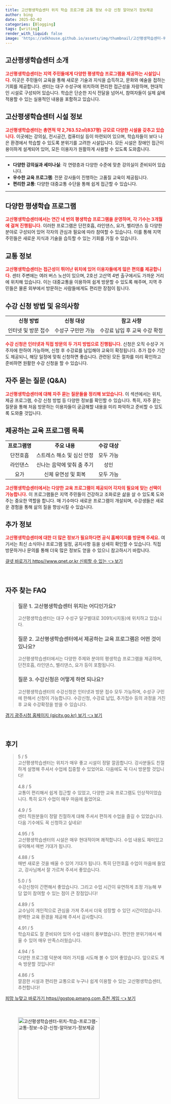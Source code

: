 ```yaml
---
title: 고산평생학습센터 위치 학습 프로그램 교통 정보 수강 신청 알아보기 정보제공
author: bing
date: 2025-02-02
categories: [Blogging]
tags: [writing]
render_with_liquid: false
image: 'https://adkhouse.github.io/assets/img/thumbnail/고산평생학습센터-위치-학습-프로그램-교통-정보-수강-신청-알아보기-정보제공.webp'
---
```



<h2 id='고산평생학습센터소개'>고산평생학습센터 소개</h2>

<p><b><span style="color: #ee2323;">고산평생학습센터는 지역 주민들에게 다양한 평생학습 프로그램을 제공하는 시설입니다.</span></b> 이곳은 주민들이 교육을 통해 새로운 기술과 지식을 습득하고, 문화와 예술을 접하는 기회를 제공합니다. 센터는 대구 수성구에 위치하여 편리한 접근성을 자랑하며, 현대적인 시설로 구성되어 있습니다. 학습은 단순한 지식 전달을 넘어서, 참여자들이 실제 삶에 적용할 수 있는 실용적인 내용을 포함하고 있습니다.</p>

<h2 id='시설정보'>고산평생학습센터 시설 정보</h2>

<p><b><span style="color: #ee2323;">고산평생학습센터는 총면적 약 2,763.52㎡(837평) 규모로 다양한 시설을 갖추고 있습니다.</span></b> 이곳에는 강의실, 전시공간, 컴퓨터실 등이 마련되어 있으며, 학습자들이 보다 나은 환경에서 학습할 수 있도록 분위기를 고려한 시설입니다. 모든 시설은 장애인 접근이 용이하게 설계되어 있어, 모든 이용자가 원활하게 사용할 수 있도록 도와줍니다.</p>

<hr />

<ul>
    <li><b>다양한 강의실과 세미나실</b>: 각 연령층과 다양한 수준에 맞춘 강의실이 준비되어 있습니다.</li>
    <li><b>우수한 교육 프로그램</b>: 전문 강사들이 진행하는 고품질 교육이 제공됩니다.</li>
    <li><b>편리한 교통</b>: 다양한 대중교통 수단을 통해 쉽게 접근할 수 있습니다.</li>
</ul>

<hr />

<h2 id='평생학습프로그램'>다양한 평생학습 프로그램</h2>

<p><b><span style="color: #ee2323;">고산평생학습센터에서는 연간 네 번의 평생학습 프로그램을 운영하며, 각 기수는 3개월에 걸쳐 진행됩니다.</span></b> 이러한 프로그램은 단전호흡, 라인댄스, 요가, 벨리댄스 등 다양한 분야로 구성되어 있어 각자의 관심과 필요에 따라 참여할 수 있습니다. 이를 통해 지역 주민들은 새로운 지식과 기술을 습득할 수 있는 기회를 가질 수 있습니다.</p>

<h2 id='교통정보'>교통 정보</h2>

<p><b><span style="color: #ee2323;">고산평생학습센터는 접근성이 뛰어난 위치에 있어 이용자들에게 많은 편의를 제공합니다.</span></b> 센터 주변에는 여러 버스 노선이 있으며, 2호선 고산역 4번 출구에서도 가까운 거리에 위치해 있습니다. 이는 대중교통을 이용하여 쉽게 방문할 수 있도록 해주며, 지역 주민들은 물론 외부에서 방문하는 사람들에게도 편리한 장점이 됩니다.</p>

<h2 id='수강신청방법'>수강 신청 방법 및 유의사항</h2>

<table>
    <tr>
        <td style="text-align: center; height: 17px;"><b>신청 방법</b></td>
        <td style="text-align: center; height: 17px;"><b>신청 대상</b></td>
        <td style="text-align: center; height: 17px;"><b>참고 사항</b></td>
    </tr>
    <tr>
        <td style="text-align: center; height: 17px;">인터넷 및 방문 접수</td>
        <td style="text-align: center; height: 17px;">수성구 구민만 가능</td>
        <td style="text-align: center; height: 17px;">수강료 납입 후 교육 수강 확정</td>
    </tr>
</table>

<p><b><span style="color: #ee2323;">수강 신청은 인터넷과 직접 방문의 두 가지 방법으로 진행됩니다.</span></b> 신청은 오직 수성구 거주자에 한하여 가능하며, 신청 후 수강료를 납입해야 교육이 확정됩니다. 추가 접수 기간도 제공되니, 해당 일정에 맞춰 신청하면 좋습니다. 관련된 모든 절차를 미리 확인하고 준비하면 원활한 수강 신청을 할 수 있습니다.</p>

<h2 id='자주묻는질문'>자주 묻는 질문 (Q&A)</h2>

<p><b><span style="color: #ee2323;">고산평생학습센터에 대해 자주 묻는 질문들을 정리해 보았습니다.</span></b> 이 섹션에서는 위치, 제공 프로그램, 수강 신청 방법 등 다양한 정보를 확인할 수 있습니다. 특히, 자주 묻는 질문을 통해 처음 방문하는 이용자들이 궁금해할 내용을 미리 파악하고 준비할 수 있도록 도와줄 것입니다.</p>

<h2 id='프로그램목록'>제공하는 교육 프로그램 목록</h2>

<table>
    <tr>
        <td style="text-align: center; height: 17px;"><b>프로그램명</b></td>
        <td style="text-align: center; height: 17px;"><b>주요 내용</b></td>
        <td style="text-align: center; height: 17px;"><b>수강 대상</b></td>
    </tr>
    <tr>
        <td style="text-align: center; height: 17px;">단전호흡</td>
        <td style="text-align: center; height: 17px;">스트레스 해소 및 심신 안정</td>
        <td style="text-align: center; height: 17px;">모두 가능</td>
    </tr>
    <tr>
        <td style="text-align: center; height: 17px;">라인댄스</td>
        <td style="text-align: center; height: 17px;">신나는 음악에 맞춰 춤 추기</td>
        <td style="text-align: center; height: 17px;">성인</td>
    </tr>
    <tr>
        <td style="text-align: center; height: 17px;">요가</td>
        <td style="text-align: center; height: 17px;">신체 유연성 및 회복</td>
        <td style="text-align: center; height: 17px;">모두 가능</td>
    </tr>
</table>

<p><b><span style="color: #ee2323;">고산평생학습센터에서는 다양한 교육 프로그램이 제공되어 각자의 필요에 맞는 선택이 가능합니다.</span></b> 이 프로그램들은 지역 주민들이 건강하고 조화로운 삶을 살 수 있도록 도와주는 중요한 역할을 합니다. 매 기수마다 새로운 프로그램이 개설되며, 수강생들은 새로운 경험을 통해 삶의 질을 향상시킬 수 있습니다.</p>

<h2 id='추가정보'>추가 정보</h2>

<p><b><span style="color: #ee2323;">고산평생학습센터에 대한 더 많은 정보가 필요하다면 공식 홈페이지를 방문해 주세요.</span></b> 여기서는 최신 소식이나 프로그램 일정, 공지사항 등을 상세히 확인할 수 있습니다. 직접 방문하거나 문의를 통해 더욱 많은 정보도 얻을 수 있으니 참고하시기 바랍니다.</p>


<p><a class="click-button" title="큐넷 바로가기 https//www.qnet.or.kr 신뢰할 수 있는" href="https://adkhouse.github.io/posts/%ED%81%90%EB%84%B7-%EB%B0%94%EB%A1%9C%EA%B0%80%EA%B8%B0-httpswww.qnet.or.kr-%EC%8B%A0%EB%A2%B0%ED%95%A0-%EC%88%98-%EC%9E%88%EB%8A%94/" rel="dofollow">큐넷 바로가기 https//www.qnet.or.kr 신뢰할 수 있는 👈 보기</a></p><br>
<h2 id='자주_찾는_FAQ'>자주 찾는 FAQ</h2>
<div itemscope="" itemtype="https://schema.org/FAQPage"> 
<blockquote> 
<div itemscope="" itemprop="mainEntity" itemtype="https://schema.org/Question"> 
<h3 itemprop="name">질문 1. 고산평생학습센터 위치는 어디인가요?</h3> 
<div itemscope="" itemprop="acceptedAnswer" itemtype="https://schema.org/Answer"> 
<span itemprop="text"> 
<p>고산평생학습센터는 대구 수성구 달구벌대로 3091(시지동)에 위치하고 있습니다.</p> 
</span> 
</div> 
</div> 

<div itemscope="" itemprop="mainEntity" itemtype="https://schema.org/Question"> 
<h3 itemprop="name">질문 2. 고산평생학습센터에서 제공하는 교육 프로그램은 어떤 것이 있나요?</h3> 
<div itemscope="" itemprop="acceptedAnswer" itemtype="https://schema.org/Answer"> 
<span itemprop="text"> 
<p>고산평생학습센터에서는 다양한 주제와 분야의 평생학습 프로그램을 제공하며, 단전호흡, 라인댄스, 벨리댄스, 요가 등이 포함됩니다.</p> 
</span> 
</div> 
</div> 

<div itemscope="" itemprop="mainEntity" itemtype="https://schema.org/Question"> 
<h3 itemprop="name">질문 3. 수강신청은 어떻게 하면 되나요?</h3> 
<div itemscope="" itemprop="acceptedAnswer" itemtype="https://schema.org/Answer"> 
<span itemprop="text"> 
<p>고산평생학습센터의 수강신청은 인터넷과 방문 접수 모두 가능하며, 수성구 구민에 한해서 신청이 가능합니다. 수강신청, 수강료 납입, 추가접수 등의 과정을 거친 후 교육 수강확정을 받을 수 있습니다.</p> 
</span> 
</div> 
</div> 
</blockquote> 
</div>
<p><a class="click-button" title="경기 광주시청 홈페이지 (gjcity.go.kr) 보기" href="https://adkhouse.github.io/posts/%EA%B2%BD%EA%B8%B0-%EA%B4%91%EC%A3%BC%EC%8B%9C%EC%B2%AD-%ED%99%88%ED%8E%98%EC%9D%B4%EC%A7%80-(gjcity.go.kr)-%EB%B3%B4%EA%B8%B0/" rel="dofollow">경기 광주시청 홈페이지 (gjcity.go.kr) 보기 👈 보기</a></p><br>
<h2 id='후기'>후기</h2>
<div itemscope itemtype="https://schema.org/Product">
  <blockquote>
  <div itemprop="review" itemscope itemtype="https://schema.org/Review">
      <div itemprop="reviewRating" itemscope itemtype="https://schema.org/Rating"> <span itemprop="ratingValue">5</span> / <span itemprop="bestRating">5</span> </div>
      <span itemprop="reviewBody">고산평생학습센터는 위치가 매우 좋고 시설이 정말 깔끔합니다. 강사분들도 친절하게 설명해 주셔서 수업에 집중할 수 있었어요. 다음에도 꼭 다시 방문할 것입니다!</span>
  </div>
  <br>
  <div itemprop="review" itemscope itemtype="https://schema.org/Review">
      <div itemprop="reviewRating" itemscope itemtype="https://schema.org/Rating"> <span itemprop="ratingValue">4.8</span> / <span itemprop="bestRating">5</span> </div>
      <span itemprop="reviewBody">교통이 편리해서 쉽게 접근할 수 있었고, 다양한 교육 프로그램도 인상적이었습니다. 특히 요가 수업이 매우 마음에 들었어요.</span>
  </div>
  <br>
  <div itemprop="review" itemscope itemtype="https://schema.org/Review">
      <div itemprop="reviewRating" itemscope itemtype="https://schema.org/Rating"> <span itemprop="ratingValue">4.9</span> / <span itemprop="bestRating">5</span> </div>
      <span itemprop="reviewBody">센터 직원분들이 정말 친절하게 대해 주셔서 편하게 수업을 즐길 수 있었습니다. 다음 기수에도 꼭 신청하고 싶네요!</span>
  </div>
  <br>
  <div itemprop="review" itemscope itemtype="https://schema.org/Review">
      <div itemprop="reviewRating" itemscope itemtype="https://schema.org/Rating"> <span itemprop="ratingValue">4.95</span> / <span itemprop="bestRating">5</span> </div>
      <span itemprop="reviewBody">고산평생학습센터의 시설은 매우 현대적이며 쾌적합니다. 수업 내용도 재미있고 유익해서 매번 기대가 됩니다.</span>
  </div>
  <br>
  <div itemprop="review" itemscope itemtype="https://schema.org/Review">
      <div itemprop="reviewRating" itemscope itemtype="https://schema.org/Rating"> <span itemprop="ratingValue">4.88</span> / <span itemprop="bestRating">5</span> </div>
      <span itemprop="reviewBody">매번 새로운 것을 배울 수 있어 기대가 됩니다. 특히 단전호흡 수업이 마음에 들었고, 강사님께서 잘 가르쳐 주셔서 좋았습니다.</span>
  </div>
  <br>
  <div itemprop="review" itemscope itemtype="https://schema.org/Review">
      <div itemprop="reviewRating" itemscope itemtype="https://schema.org/Rating"> <span itemprop="ratingValue">5.0</span> / <span itemprop="bestRating">5</span> </div>
      <span itemprop="reviewBody">수강신청이 간편해서 좋았습니다. 그리고 수업 시간이 유연하게 조정 가능해 부담 없이 참여할 수 있는 점이 큰 장점입니다!</span>
  </div>
  <br>
  <div itemprop="review" itemscope itemtype="https://schema.org/Review">
      <div itemprop="reviewRating" itemscope itemtype="https://schema.org/Rating"> <span itemprop="ratingValue">4.89</span> / <span itemprop="bestRating">5</span> </div>
      <span itemprop="reviewBody">교수님이 개인적으로 관심을 가져 주셔서 더욱 성장할 수 있던 시간이었습니다. 완벽한 교육 환경을 제공해 주셔서 감사합니다.</span>
  </div>
  <br>
  <div itemprop="review" itemscope itemtype="https://schema.org/Review">
      <div itemprop="reviewRating" itemscope itemtype="https://schema.org/Rating"> <span itemprop="ratingValue">4.91</span> / <span itemprop="bestRating">5</span> </div>
      <span itemprop="reviewBody">학습자료도 잘 준비되어 있어 수업 내용이 풍부했습니다. 편안한 분위기에서 배울 수 있어 매우 만족스러웠습니다.</span>
  </div>
  <br>
  <div itemprop="review" itemscope itemtype="https://schema.org/Review">
      <div itemprop="reviewRating" itemscope itemtype="https://schema.org/Rating"> <span itemprop="ratingValue">4.94</span> / <span itemprop="bestRating">5</span> </div>
      <span itemprop="reviewBody">다양한 프로그램 덕분에 여러 가지를 시도해 볼 수 있어 좋았습니다. 앞으로도 계속 방문할 것입니다!</span>
  </div>
  <br>
  <div itemprop="review" itemscope itemtype="https://schema.org/Review">
      <div itemprop="reviewRating" itemscope itemtype="https://schema.org/Rating"> <span itemprop="ratingValue">4.86</span> / <span itemprop="bestRating">5</span> </div>
      <span itemprop="reviewBody">깔끔한 시설과 편리한 교통으로 누구나 쉽게 이용할 수 있는 고산평생학습센터, 추천합니다!</span>
  </div>
  </blockquote>
</div>
<p><a class="click-button" title="피망 뉴맞고 바로가기 https//gostop.pmang.com 추천 게임" href="https://adkhouse.github.io/posts/%ED%94%BC%EB%A7%9D-%EB%89%B4%EB%A7%9E%EA%B3%A0-%EB%B0%94%EB%A1%9C%EA%B0%80%EA%B8%B0-httpsgostop.pmang.com-%EC%B6%94%EC%B2%9C-%EA%B2%8C%EC%9E%84/" rel="dofollow">피망 뉴맞고 바로가기 https//gostop.pmang.com 추천 게임 👈 보기</a></p><br>
<figure class="image"><img src="https://adkhouse.github.io/assets/img/thumbnail/고산평생학습센터-위치-학습-프로그램-교통-정보-수강-신청-알아보기-정보제공.webp" alt="고산평생학습센터-위치-학습-프로그램-교통-정보-수강-신청-알아보기-정보제공" width="256" height="256"></figure>